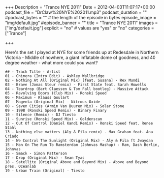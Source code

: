 +++
Description = "Trance NYE 2011"
Date = 2012-04-03T11:07:17+00:00
podcast_file = "DrClaw%20NYE%202011.mp3"
podcast_duration = ""
#podcast_bytes = "" # the length of the episode in bytes
episode_image = "img/default.jpg"
#episode_banner = ""
title = "Trance NYE 2011"
images = ["img/default.jpg"]
explicit = "no" # values are "yes" or "no"
categories = ["Trance"]

+++

Here's the set I played at NYE for some friends up at Redesdale in Northern Victoria - Middle of nowhere, a giant inflatable dome of goodness, and 40 degree weather - what more could you want?


```
## - Track Title - Artist
01 - Chimera (Intro Edit) - Ashley Wallbridge
02 - Nothing At All (Original Mix) [feat. Susana] - Rex Mundi
03 - Brave (Jonas Steur remix) - First State feat. Sarah Howells
04 - Teardrop (Bart Claessen & Tom Fall bootleg) - Massive Attack
05 - Revolving Doors (Club Mix) - Ronski Speed
06 - Maximum - Klauss Goulart
07 - Magenta (Original Mix) - Nitrous Oxide
08 - Seven Cities (Armin Van Buuren Mix) - Solar Stone
09 - 1998 (Ronski Speed Remix) - Binary Finary
10 - Silence (Remix) - DJ Tiesto
11 - Sunrise (Ronski Speed Mix) - Goldenscan
12 - Out Of Control (Daniel Kandi Remix) - Ronski Speed feat. Renee Stahl
13 - Nothing else matters (Aly & Fila remix) - Max Graham feat. Ana Criado
14 - We Control The Sunlight (Original Mix) - Aly & Fila ft Jwaydan
15 - Man On The Run To Ramsterdam (Johnvas Mashup) - Ram, Dash Berlin, Johnvas
16 - Smack - Simon Patterson
17 - Drop (Original Mix) - Sean Tyas
18 - Satellite (Original Above and Beyond Mix) - Above and Beyond pres. Oceanlab
19 - Urban Train (Original) - Tiesto
```